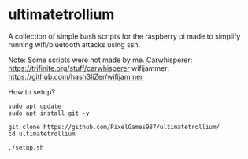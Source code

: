 # ultimatetrollium
A collection of simple bash scripts for the raspberry pi made to simplify running wifi/bluetooth attacks using ssh.

Note: Some scripts were not made by me. 
Carwhisperer: https://trifinite.org/stuff/carwhisperer
wifijammer: https://github.com/hash3liZer/wifijammer

How to setup?
```
sudo apt update
sudo apt install git -y

git clone https://github.com/PixelGames987/ultimatetrollium/
cd ultimatetrollium

./setup.sh
```
